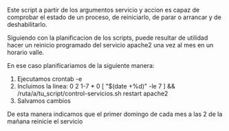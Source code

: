 Este script a partir de los argumentos servicio y accion es capaz de comprobar el estado de un proceso, de reiniciarlo, de parar o arrancar y de deshabilitarlo.

Siguiendo con la planificacion de los scripts, puede resultar de utilidad hacer un reinicio programado del servicio apache2 una vez al mes en un horario valle.

En ese caso planificariamos de la siguiente manera:

1. Ejecutamos crontab -e
2.  Incluimos la linea:
0 2 1-7 * 0 [ "$(date +\%d)" -le 7 ] && /ruta/a/tu_script/control-servicios.sh restart apache2
3. Salvamos cambios

De esta manera indicamos que el primer domingo de cada mes a las 2 de la mañana reinicie el servicio
